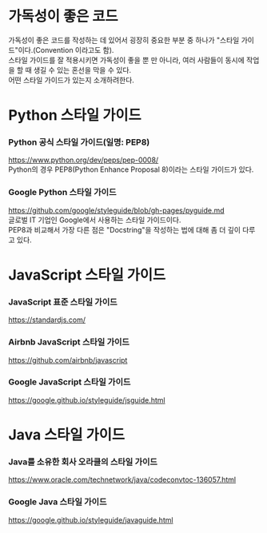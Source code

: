 # 가독성이 좋은 코드

가독성이 좋은 코드를 작성하는 데 있어서 굉장히 중요한 부분 중 하나가 "스타일 가이드"이다.(Convention 이라고도 함).   
스타일 가이드를 잘 적용시키면 가독성이 좋을 뿐 만 아니라, 여러 사람들이 동시에 작업을 할 때 생길 수 있는 혼선을 막을 수 있다.   
어떤 스타일 가이드가 있는지 소개하려한다.

# Python 스타일 가이드
### Python 공식 스타일 가이드(일명: PEP8)  
https://www.python.org/dev/peps/pep-0008/   
Python의 경우 PEP8(Python Enhance Proposal 8)이라는 스타일 가이드가 있다.

### Google Python 스타일 가이드   
https://github.com/google/styleguide/blob/gh-pages/pyguide.md   
글로벌 IT 기업인 Google에서 사용하는 스타일 가이드이다.   
PEP8과 비교해서 가장 다른 점은 "Docstring"을 작성하는 법에 대해 좀 더 깊이 다루고 있다.   

# JavaScript 스타일 가이드
### JavaScript 표준 스타일 가이드 
https://standardjs.com/
### Airbnb JavaScript 스타일 가이드  
https://github.com/airbnb/javascript
### Google JavaScript 스타일 가이드  
https://google.github.io/styleguide/jsguide.html

# Java 스타일 가이드
### Java를 소유한 회사 오라클의 스타일 가이드
https://www.oracle.com/technetwork/java/codeconvtoc-136057.html
### Google Java 스타일 가이드  
https://google.github.io/styleguide/javaguide.html
